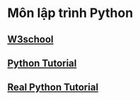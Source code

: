 # Môn lập trình Python
## [W3school](https://www.w3schools.com/python/default.asp)
## [Python Tutorial](https://docs.python.org/3/tutorial/index.html)
## [Real Python Tutorial](https://realpython.com/)
